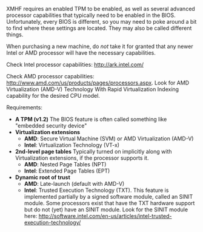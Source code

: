 XMHF requires an enabled TPM to be enabled, as well as several
advanced processor capabilities that typically need to be enabled in
the BIOS. Unfortunately, every BIOS is different, so you may need to
poke around a bit to find where these settings are located. They may
also be called different things.

When purchasing a new machine, do *not* take it for granted that any
newer Intel or AMD processor will have the necessary capabilities.

Check Intel processor capabilities: <http://ark.intel.com/>

Check AMD processor capabilities:
<http://www.amd.com/us/products/pages/processors.aspx>.
Look for AMD Virtualization (AMD-V) Technology With Rapid Virtualization
Indexing capability for the desired CPU model.

Requirements:

* **A TPM (v1.2)** The BIOS feature is often called something like
    "embedded security device"
* **Virtualization extensions**
    * **AMD**: Secure Virtual Machine (SVM) or AMD Virtualization (AMD-V)
    * **Intel**: Virtualization Technology (VT-x)
* **2nd-level page tables** Typically turned on implicitly along with
    Virtualization extensions, if the processor supports it.
    * **AMD**: Nested Page Tables (NPT)
    * **Intel**: Extended Page Tables (EPT)
* **Dynamic root of trust**
    * **AMD**: Late-launch (default with AMD-V)
    * **Intel**: Trusted Execution Technology (TXT). This feature is
        implemented partially by a signed software module, called an
        SINIT module. Some processors exist that have the TXT hardware
        support but do not (yet) have an SINIT module. Look for the
        SINIT module here:
        <http://software.intel.com/en-us/articles/intel-trusted-execution-technology/>
